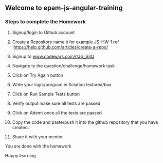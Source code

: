 ## Welcome to epam-js-angular-training


### Steps to complete the Homework

1. Signup/login to Github account

2. Create a Repository name it for example JS-HW-1
  ref :https://help.github.com/articles/create-a-repo/
  
3. Signup to www.codewars.com/r/JG_S3Q

4. Navigate to the question/challenge/homework task

5. Click on Try Again button

6. Write your logic/program in Solution textarea/box

7. Click on Run Sample Tests button

8. Verify output make sure all tests are passed

9. Click on Attemt once all the tests are passed

10. Copy the code and paste/push it into the github repository that you have created.

11. Share it with your mentor

You are done with the homework

Happy learning




